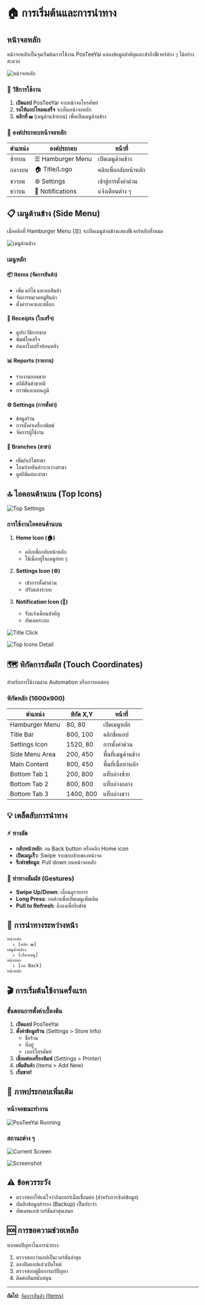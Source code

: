# 🏠 การเริ่มต้นและการนำทาง

## หน้าจอหลัก

หน้าจอหลักเป็นจุดเริ่มต้นการใช้งาน PosTeeYai แสดงข้อมูลสำคัญและเข้าถึงฟีเจอร์ต่าง ๆ ได้อย่างสะดวก

![หน้าจอหลัก](../images/posteeyai/guide_01_main.png)

### 🎯 วิธีการใช้งาน

1. **เปิดแอป** PosTeeYai จากหน้าจอโทรศัพท์
2. **รอให้แอปโหลดเสร็จ** จะเห็นหน้าจอหลัก
3. **คลิกที่ ☰** (เมนูด้านซ้ายบน) เพื่อเปิดเมนูด้านข้าง

### 📱 องค์ประกอบหน้าจอหลัก

| ตำแหน่ง | องค์ประกอบ | หน้าที่ |
|---------|-----------|---------|
| ซ้ายบน | ☰ Hamburger Menu | เปิดเมนูด้านข้าง |
| กลางบน | 🏠 Title/Logo | คลิกเพื่อกลับหน้าหลัก |
| ขวาบน | ⚙️ Settings | เข้าสู่การตั้งค่าด่วน |
| ขวาบน | 🔔 Notifications | แจ้งเตือนต่าง ๆ |

## 📋 เมนูด้านข้าง (Side Menu)

เมื่อคลิกที่ Hamburger Menu (☰) จะเปิดเมนูด้านข้างแสดงฟีเจอร์หลักทั้งหมด

![เมนูด้านข้าง](../images/posteeyai/guide_02_sidemenu.png)

### เมนูหลัก

#### 📦 Items (จัดการสินค้า)
- เพิ่ม แก้ไข และลบสินค้า
- จัดการหมวดหมู่สินค้า
- ตั้งค่าราคาและสต็อก

#### 📄 Receipts (ใบเสร็จ)
- ดูประวัติการขาย
- พิมพ์ใบเสร็จ
- ค้นหาใบเสร็จย้อนหลัง

#### 📊 Reports (รายงาน)
- รายงานยอดขาย
- สถิติสินค้าขายดี
- กราฟและแผนภูมิ

#### ⚙️ Settings (การตั้งค่า)
- ข้อมูลร้าน
- การตั้งค่าเครื่องพิมพ์
- จัดการผู้ใช้งาน

#### 🏢 Branches (สาขา)
- เพิ่ม/แก้ไขสาขา
- โอนย้ายสินค้าระหว่างสาขา
- ดูสถิติแต่ละสาขา

## 🔝 ไอคอนด้านบน (Top Icons)

![Top Settings](../images/posteeyai/guide_08_top_settings.png)

### การใช้งานไอคอนด้านบน

1. **Home Icon (🏠)**
   - คลิกเพื่อกลับหน้าหลัก
   - ใช้เมื่ออยู่ในเมนูย่อย ๆ

2. **Settings Icon (⚙️)**
   - เข้าการตั้งค่าด่วน
   - ปรับแต่งระบบ

3. **Notification Icon (🔔)**
   - รับแจ้งเตือนสำคัญ
   - อัพเดทระบบ

![Title Click](../images/posteeyai/guide_09_title_click.png)

![Top Icons Detail](../images/posteeyai/guide_10_top_icons.png)

## 🗺️ พิกัดการสัมผัส (Touch Coordinates)

สำหรับการใช้งานผ่าน Automation หรือการทดสอบ

### พิกัดหลัก (1600x900)

| ตำแหน่ง | พิกัด X,Y | หน้าที่ |
|---------|-----------|---------|
| Hamburger Menu | 80, 80 | เปิดเมนูหลัก |
| Title Bar | 800, 100 | คลิกชื่อแอป |
| Settings Icon | 1520, 80 | การตั้งค่าด่วน |
| Side Menu Area | 200, 450 | พื้นที่เมนูด้านข้าง |
| Main Content | 800, 450 | พื้นที่เนื้อหาหลัก |
| Bottom Tab 1 | 200, 800 | แท็บล่างซ้าย |
| Bottom Tab 2 | 800, 800 | แท็บล่างกลาง |
| Bottom Tab 3 | 1400, 800 | แท็บล่างขวา |

## 💡 เคล็ดลับการนำทาง

### ⚡ ทางลัด
- **กลับหน้าหลัก**: กด Back button หรือคลิก Home icon
- **เปิดเมนูเร็ว**: Swipe จากขอบซ้ายของหน้าจอ
- **รีเฟรชข้อมูล**: Pull down บนหน้าจอหลัก

### 📱 ท่าทางสัมผัส (Gestures)
- **Swipe Up/Down**: เลื่อนดูรายการ
- **Long Press**: กดค้างเพื่อเปิดเมนูเพิ่มเติม
- **Pull to Refresh**: ดึงลงเพื่อรีเฟรช

## 🔄 การนำทางระหว่างหน้า

```
หน้าหลัก
  ↓ [คลิก ☰]
เมนูด้านข้าง
  ↓ [เลือกเมนู]
หน้าย่อย
  ↓ [กด Back]
หน้าหลัก
```

## 🎬 การเริ่มต้นใช้งานครั้งแรก

### ขั้นตอนการตั้งค่าเบื้องต้น

1. **เปิดแอป** PosTeeYai
2. **ตั้งค่าข้อมูลร้าน** (Settings > Store Info)
   - ชื่อร้าน
   - ที่อยู่
   - เบอร์โทรศัพท์
3. **เชื่อมต่อเครื่องพิมพ์** (Settings > Printer)
4. **เพิ่มสินค้า** (Items > Add New)
5. **เริ่มขาย!**

## 📸 ภาพประกอบเพิ่มเติม

### หน้าจอขณะทำงาน

![PosTeeYai Running](../images/posteeyai/posteeyai_running.png)

### สถานะต่าง ๆ

![Current Screen](../images/posteeyai/current_screen.png)

![Screenshot](../images/posteeyai/screenshot.png)

## ⚠️ ข้อควรระวัง

- ตรวจสอบให้แน่ใจว่าอินเทอร์เน็ตเชื่อมต่อ (สำหรับการซิงค์ข้อมูล)
- บันทึกข้อมูลสำรอง (Backup) เป็นประจำ
- อัพเดทแอปเวอร์ชันล่าสุดเสมอ

## 🆘 การขอความช่วยเหลือ

หากพบปัญหาในการนำทาง:

1. ตรวจสอบว่าแอปเป็นเวอร์ชันล่าสุด
2. ลองปิดแอปแล้วเปิดใหม่
3. ตรวจสอบคู่มือการแก้ปัญหา
4. ติดต่อทีมสนับสนุน

---

**ถัดไป:** [จัดการสินค้า (Items)](/posteeyai/items.md)
